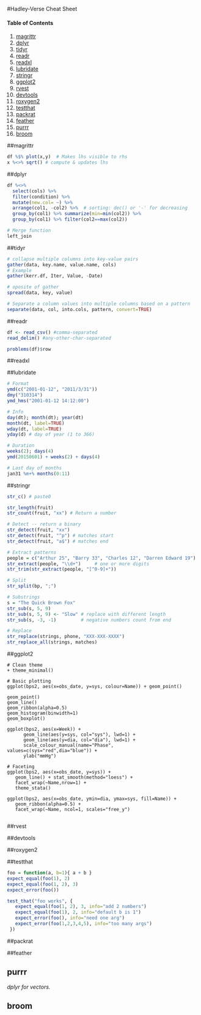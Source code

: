 #Hadley-Verse Cheat Sheet

#### Table of Contents
1. [magrittr](#magrittr)
5. [dplyr](#dplyr)
4. [tidyr](#tidyr)
2. [readr](#readr)
2. [readxl](#readxl)
2. [lubridate](#lubridate)
3. [stringr](#stringr)
7. [ggplot2](#ggplot2)
9. [rvest](#rvest)
9. [devtools](#devtools)
9. [roxygen2](#roxygen2)
9. [testthat](#testthat)
9. [packrat](#packrat)
1. [feather](#feather)
2. [purrr](#purrr)
3. [broom](#broom)

##magrittr
```r
df %$% plot(x,y)  # Makes lhs visible to rhs
x %<>% sqrt() # compute & updates lhs 
```

##dplyr
```r
df %<>% 
  select(cols) %>%
  filter(condition) %>% 
  mutate(new.col= ~) %>% 
  arrange(col1, -col2) %>%  # sorting: dec() or '-' for decreasing
  group_by(col1) %>% summarize(min=min(col2)) %>% 
  group_by(col1) %>% filter(col2==max(col2))

# Merge function
left_join

```

##tidyr
```r
# collapse multiple columns into key-value pairs
gather(data, key.name, value.name, cols) 
# Example
gather(kerr.df, Iter, Value, -Date)

# oposite of gather
spread(data, key, value)

# Separate a column values into multiple columns based on a pattern
separate(data, col, into.cols, pattern, convert=TRUE)

```

##readr
```r
df <- read_csv() #comma-separated
read_delim() #any-other-char-separated

problems(df)$row
```

##readxl

##lubridate
```r
# Format
ymd(c("2001-01-12", "2011/3/31"))
dmy("310314")
ymd_hms("2001-01-12 14:12:00")

# Info
day(dt); month(dt); year(dt)
month(dt, label=TRUE)
wday(dt, label=TRUE)
yday(d) # day of year (1 to 366)

# Duration
weeks(2); days(4)
ymd(20150601) + weeks(2) + days(4)

# Last day of months
jan31 %m+% months(0:11)
```

##stringr
```r
str_c() # paste0

str_length(fruit)
str_count(fruit, "xx") # Return a number

# Detect -- return a binary
str_detect(fruit, "xx") 
str_detect(fruit, "^p") # matches start
str_detect(fruit, "a$") # matches end

# Extract patterns
people = c("Arthur 25", "Barry 33", "Charles 12", "Darren Edward 19")
str_extract(people, "\\d+")     # one or more digits
str_trim(str_extract(people, "[^0-9]+"))

# Split
str_split(bp, ";")

# Substrings
s = "The Quick Brown Fox"
str_sub(s, 5, 9)
str_sub(s, 5, 9) <- "Slow" # replace with different length
str_sub(s, -3, -1)         # negative numbers count from end

# Replace
str_replace(strings, phone, "XXX-XXX-XXXX")
str_replace_all(strings, matches)
```

##ggplot2
```
# Clean theme
+ theme_minimal()

# Basic plotting
ggplot(bps2, aes(x=obs_date, y=sys, colour=Name)) + geom_point()
    
geom_point()
geom_line()
geom_ribbon(alpha=0.5)
geom_histogram(binwidth=1)
geom_boxplot()

ggplot(bps2, aes(x=Week)) +
      geom_line(aes(y=sys, col="sys"), lwd=1) +
      geom_line(aes(y=dia, col="dia"), lwd=1) +
      scale_colour_manual(name="Phase", values=c(sys="red",dia="blue")) +
      ylab("mmHg")
      
# Faceting
ggplot(bps2, aes(x=obs_date, y=sys)) +
   geom_line() + stat_smooth(method="loess") +
   facet_wrap(~Name,nrow=1) +
   theme_stata()
   
ggplot(bps2, aes(x=obs_date, ymin=dia, ymax=sys, fill=Name)) +
   geom_ribbon(alpha=0.5) +
   facet_wrap(~Name, ncol=1, scales="free_y")
      
```

##rvest

##devtools

##roxygen2

##testthat
```r
foo = function(a, b=1){ a + b }
expect_equal(foo(1), 2)
expect_equal(foo(1, 2), 3)
expect_error(foo())

test_that("foo works", {
   expect_equal(foo(1, 2), 3, info="add 2 numbers")
   expect_equal(foo(1), 2, info="default b is 1")
   expect_error(foo(), info="need one arg")
   expect_error(foo(1,2,3,4,5), info="too many args")
 })

```

##packrat

##feather

## purrr
*dplyr for vectors.* 

## broom


